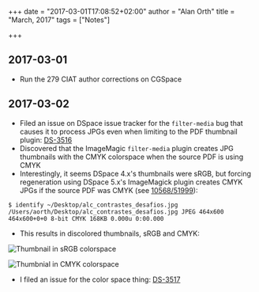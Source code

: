 +++
date = "2017-03-01T17:08:52+02:00"
author = "Alan Orth"
title = "March, 2017"
tags = ["Notes"]

+++
## 2017-03-01

- Run the 279 CIAT author corrections on CGSpace

## 2017-03-02

- Filed an issue on DSpace issue tracker for the `filter-media` bug that causes it to process JPGs even when limiting to the PDF thumbnail plugin: [DS-3516](https://jira.duraspace.org/browse/DS-3516)
- Discovered that the ImageMagic `filter-media` plugin creates JPG thumbnails with the CMYK colorspace when the source PDF is using CMYK
- Interestingly, it seems DSpace 4.x's thumbnails were sRGB, but forcing regeneration using DSpace 5.x's ImageMagick plugin creates CMYK JPGs if the source PDF was CMYK (see [10568/51999](https://cgspace.cgiar.org/handle/10568/51999)):

```
$ identify ~/Desktop/alc_contrastes_desafios.jpg
/Users/aorth/Desktop/alc_contrastes_desafios.jpg JPEG 464x600 464x600+0+0 8-bit CMYK 168KB 0.000u 0:00.000
```

<!--more-->

- This results in discolored thumbnails, sRGB and CMYK:

![Thumbnail in sRGB colorspace](/cgspace-notes/2017/03/thumbnail-srgb.jpg)

![Thumbnial in CMYK colorspace](/cgspace-notes/2017/03/thumbnail-cmyk.jpg)

- I filed an issue for the color space thing: [DS-3517](https://jira.duraspace.org/browse/DS-3517)
